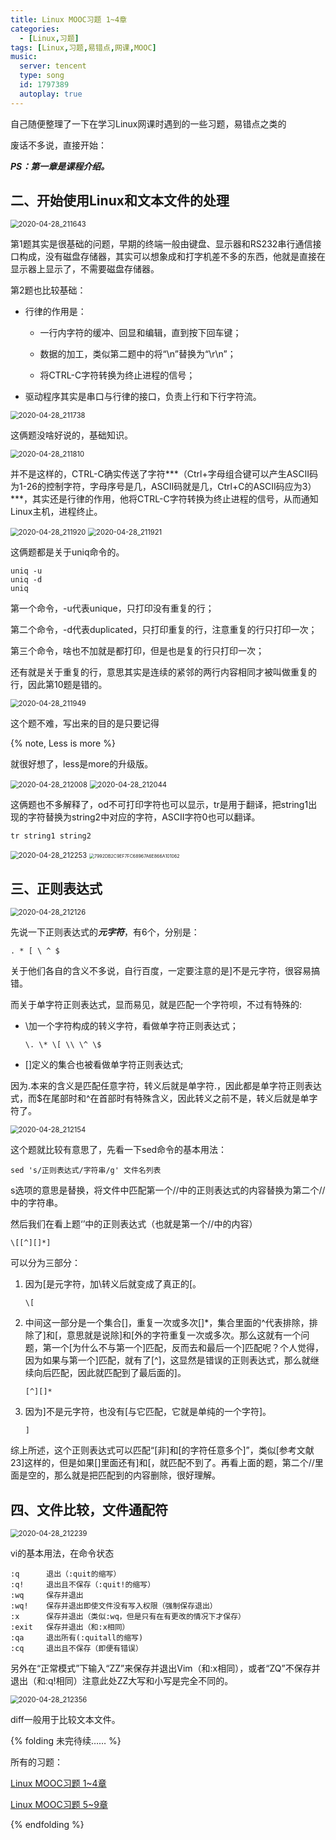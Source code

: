 ```yaml
---
title: Linux MOOC习题 1~4章
categories:
  - [Linux,习题]
tags: [Linux,习题,易错点,网课,MOOC]
music:
  server: tencent
  type: song
  id: 1797389
  autoplay: true
---
```


自己随便整理了一下在学习Linux网课时遇到的一些习题，易错点之类的



<!-- more -->



废话不多说，直接开始：

***PS：第一章是课程介绍。***

## 二、开始使用Linux和文本文件的处理

<img src="https://gitee.com/wxy_666/images/raw/master/20200428215021.jpg" alt="2020-04-28_211643" style="zoom: 80%;" />

第1题其实是很基础的问题，早期的终端一般由键盘、显示器和RS232串行通信接口构成，没有磁盘存储器，其实可以想象成和打字机差不多的东西，他就是直接在显示器上显示了，不需要磁盘存储器。

第2题也比较基础：

- 行律的作用是：
  - 一行内字符的缓冲、回显和编辑，直到按下回车键；

  - 数据的加工，类似第二题中的将“\\n”替换为“\\r\\n”；
  - 将CTRL-C字符转换为终止进程的信号；

- 驱动程序其实是串口与行律的接口，负责上行和下行字符流。

<img src="https://gitee.com/wxy_666/images/raw/master/20200428215752.jpg" alt="2020-04-28_211738" style="zoom:80%;" />

这俩题没啥好说的，基础知识。

<img src="https://gitee.com/wxy_666/images/raw/master/20200428215946.jpg" alt="2020-04-28_211810" style="zoom:80%;" />

并不是这样的，CTRL-C确实传送了字符***（Ctrl+字母组合键可以产生ASCII码为1-26的控制字符，字母序号是几，ASCII码就是几，Ctrl+C的ASCII码应为3）***，其实还是行律的作用，他将CTRL-C字符转换为终止进程的信号，从而通知Linux主机，进程终止。

<img src="https://gitee.com/wxy_666/images/raw/master/20200428220440.jpg" alt="2020-04-28_211920" style="zoom:80%;" />

<img src="https://gitee.com/wxy_666/images/raw/master/20200428220658.jpg" alt="2020-04-28_211921" style="zoom:80%;" />

这俩题都是关于uniq命令的。

```shell
uniq -u
uniq -d
uniq
```

第一个命令，-u代表unique，只打印没有重复的行；

第二个命令，-d代表duplicated，只打印重复的行，注意重复的行只打印一次；

第三个命令，啥也不加就是都打印，但是也是复的行只打印一次；

还有就是关于重复的行，意思其实是连续的紧邻的两行内容相同才被叫做重复的行，因此第10题是错的。

<img src="https://gitee.com/wxy_666/images/raw/master/20200428221248.jpg" alt="2020-04-28_211949" style="zoom:80%;" />

这个题不难，写出来的目的是只要记得

{% note, Less is more %}

就很好想了，less是more的升级版。

<img src="https://gitee.com/wxy_666/images/raw/master/20200428221932.jpg" alt="2020-04-28_212008" style="zoom:80%;" />

<img src="https://gitee.com/wxy_666/images/raw/master/20200428221942.jpg" alt="2020-04-28_212044" style="zoom:80%;" />

这俩题也不多解释了，od不可打印字符也可以显示，tr是用于翻译，把string1出现的字符替换为string2中对应的字符，ASCII字符0也可以翻译。

```shell
tr string1 string2
```

<img src="https://gitee.com/wxy_666/images/raw/master/20200429095034.jpg" alt="2020-04-28_212253" style="zoom:80%;" />

<img src="https://gitee.com/wxy_666/images/raw/master/20200429095238.png" alt="7992DB2C9EF7FC68967A6E866A101062" style="zoom: 50%;" />

## 三、正则表达式

<img src="https://gitee.com/wxy_666/images/raw/master/20200428222324.jpg" alt="2020-04-28_212126" style="zoom:80%;" />

先说一下正则表达式的***元字符***，有6个，分别是：

```shell
. * [ \ ^ $
```

关于他们各自的含义不多说，自行百度，一定要注意的是]不是元字符，很容易搞错。

而关于单字符正则表达式，显而易见，就是匹配一个字符呗，不过有特殊的:

- \\加一个字符构成的转义字符，看做单字符正则表达式；

  ```shell
  \. \* \[ \\ \^ \$
  ```

- \[\]定义的集合也被看做单字符正则表达式;

因为.本来的含义是匹配任意字符，转义后就是单字符.，因此都是单字符正则表达式，而\$在尾部时和\^在首部时有特殊含义，因此转义之前不是，转义后就是单字符​了。

<img src="https://gitee.com/wxy_666/images/raw/master/20200429091111.jpg" alt="2020-04-28_212154" style="zoom:80%;" />

这个题就比较有意思了，先看一下sed命令的基本用法：

```shell
sed 's/正则表达式/字符串/g' 文件名列表
```

s选项的意思是替换，将文件中匹配第一个//中的正则表达式的内容替换为第二个//中的字符串。

然后我们在看上题‘’中的正则表达式（也就是第一个//中的内容）

```shell
\[[^][]*]
```

可以分为三部分：

1. 因为[是元字符，加\转义后就变成了真正的[。

   ```shell
   \[
   ```

   

2. 中间这一部分是一个集合\[\]，重复一次或多次\[\]\*，集合里面的\^代表排除，排除了\]和\[，意思就是说除\]和\[外的字符重复一次或多次。那么这就有一个问题，第一个[为什么不与第一个]匹配，反而去和最后一个\]匹配呢？个人觉得，因为如果与第一个]匹配，就有了\[\^\]，这显然是错误的正则表达式，那么就继续向后匹配，因此就匹配到了最后面的\]。

   ```shell
   [^][]*
   ```

   

3. 因为\]不是元字符，也没有\[与它匹配，它就是单纯的一个字符\]。

   ```shell
   ]
   ```

   

综上所述，这个正则表达式可以匹配“\[非\]和\[的字符任意多个\]”，类似\[参考文献23\]这样的，但是如果\[\]里面还有\]和\[，就匹配不到了。再看上面的题，第二个//里面是空的，那么就是把匹配到的内容删除，很好理解。

## 四、文件比较，文件通配符

<img src="https://gitee.com/wxy_666/images/raw/master/20200429093945.jpg" alt="2020-04-28_212239" style="zoom:80%;" />

vi的基本用法，在命令状态

```shell
:q		退出（:quit的缩写）
:q!		退出且不保存（:quit!的缩写）
:wq		保存并退出
:wq!	保存并退出即使文件没有写入权限（强制保存退出）
:x		保存并退出（类似:wq，但是只有在有更改的情况下才保存）
:exit	保存并退出（和:x相同）
:qa		退出所有(:quitall的缩写)
:cq		退出且不保存（即便有错误）
```

另外在“正常模式”下输入“ZZ”来保存并退出Vim（和:x相同），或者“ZQ”不保存并退出（和:q!相同）注意此处ZZ大写和小写是完全不同的。



<img src="https://gitee.com/wxy_666/images/raw/master/20200429095046.jpg" alt="2020-04-28_212356" style="zoom:80%;" />

diff一般用于比较文本文件。



{% folding 未完待续…… %}

所有的习题：

[Linux MOOC习题 1~4章](https://666wxy666.github.io/2020/04/28/Linux-MOOC习题-1~4章/)

[Linux MOOC习题 5~9章](https://666wxy666.github.io/2020/04/29/Linux-MOOC习题-5~9章/)

{% endfolding %}

